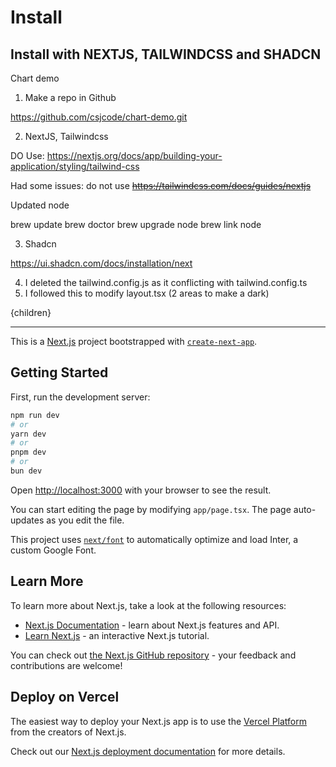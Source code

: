 # Install

## Install with NEXTJS, TAILWINDCSS and SHADCN

Chart demo

1. Make a repo in Github

https://github.com/csjcode/chart-demo.git

2. NextJS, Tailwindcss

DO Use:
https://nextjs.org/docs/app/building-your-application/styling/tailwind-css

Had some issues:
do not use ~~https://tailwindcss.com/docs/guides/nextjs~~

Updated node

brew update
brew doctor
brew upgrade node
brew link node

3. Shadcn

https://ui.shadcn.com/docs/installation/next

4. I deleted the tailwind.config.js as it conflicting with tailwind.config.ts
5. I followed this to modify layout.tsx (2 areas to make a dark)

<html className="dark" lang="en">
  <body className={`dark:bg-gray-800 {inter.className}`}>{children}</body>
</html>

---

This is a [Next.js](https://nextjs.org/) project bootstrapped with [`create-next-app`](https://github.com/vercel/next.js/tree/canary/packages/create-next-app).

## Getting Started

First, run the development server:

```bash
npm run dev
# or
yarn dev
# or
pnpm dev
# or
bun dev
```

Open [http://localhost:3000](http://localhost:3000) with your browser to see the result.

You can start editing the page by modifying `app/page.tsx`. The page auto-updates as you edit the file.

This project uses [`next/font`](https://nextjs.org/docs/basic-features/font-optimization) to automatically optimize and load Inter, a custom Google Font.

## Learn More

To learn more about Next.js, take a look at the following resources:

- [Next.js Documentation](https://nextjs.org/docs) - learn about Next.js features and API.
- [Learn Next.js](https://nextjs.org/learn) - an interactive Next.js tutorial.

You can check out [the Next.js GitHub repository](https://github.com/vercel/next.js/) - your feedback and contributions are welcome!

## Deploy on Vercel

The easiest way to deploy your Next.js app is to use the [Vercel Platform](https://vercel.com/new?utm_medium=default-template&filter=next.js&utm_source=create-next-app&utm_campaign=create-next-app-readme) from the creators of Next.js.

Check out our [Next.js deployment documentation](https://nextjs.org/docs/deployment) for more details.
